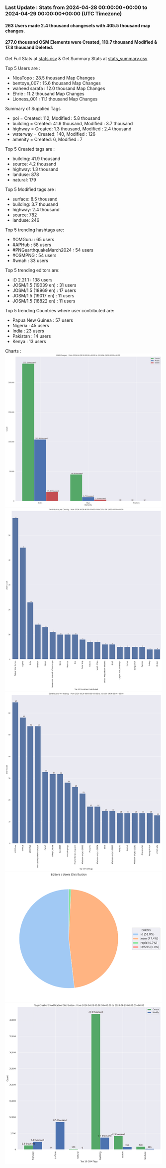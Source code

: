 ### Last Update : Stats from 2024-04-28 00:00:00+00:00 to 2024-04-29 00:00:00+00:00 (UTC Timezone)

#### 263 Users made 2.4 thousand changesets with 405.5 thousand map changes.
#### 277.0 thousand OSM Elements were Created, 110.7 thousand Modified & 17.8 thousand Deleted.
Get Full Stats at [stats.csv](/stats/hotosm/Daily/stats.csv)
 & Get Summary Stats at [stats_summary.csv](/stats/hotosm/Daily/stats_summary.csv)

Top 5 Users are : 
- NicaTopo : 28.5 thousand Map Changes
- bentoye_007 : 15.6 thousand Map Changes
- waheed sarafa : 12.0 thousand Map Changes
- Ehrie : 11.2 thousand Map Changes
- Lioness_001 : 11.1 thousand Map Changes

Summary of Supplied Tags
- poi = Created: 112, Modified : 5.8 thousand
- building = Created: 41.9 thousand, Modified : 3.7 thousand
- highway = Created: 1.3 thousand, Modified : 2.4 thousand
- waterway = Created: 140, Modified : 126
- amenity = Created: 6, Modified : 7


Top 5 Created tags are :
- building: 41.9 thousand
- source: 4.2 thousand
- highway: 1.3 thousand
- landuse: 878
- natural: 179


Top 5 Modified tags are :
- surface: 8.5 thousand
- building: 3.7 thousand
- highway: 2.4 thousand
- source: 782
- landuse: 246


Top 5 trending hashtags are:
- #OMGuru : 65 users
- #APHub : 58 users
- #PNGearthquakeMarch2024 : 54 users
- #OSMPNG : 54 users
- #wnah : 33 users


Top 5 trending editors are:
- iD 2.21.1 : 138 users
- JOSM/1.5 (19039 en) : 31 users
- JOSM/1.5 (18969 en) : 17 users
- JOSM/1.5 (19017 en) : 11 users
- JOSM/1.5 (18822 en) : 11 users


Top 5 trending Countries where user contributed are:
- Papua New Guinea : 57 users
- Nigeria : 45 users
- India : 23 users
- Pakistan : 14 users
- Kenya : 13 users


 Charts : 
![Alt text](./stats_osm_changes.png) 
![Alt text](./stats_users_per_country.png) 
![Alt text](./stats_users_per_hashtag.png) 
![Alt text](./stats_editors_pie_chart.png) 
![Alt text](./stats_tags.png) 
